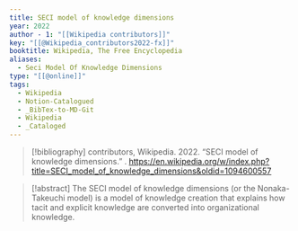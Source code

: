 ```yaml
---
title: SECI model of knowledge dimensions
year: 2022
author - 1: "[[Wikipedia contributors]]"
key: "[[@Wikipedia_contributors2022-fx]]"
booktitle: Wikipedia, The Free Encyclopedia
aliases:
  - Seci Model Of Knowledge Dimensions
type: "[[@online]]"
tags:
  - Wikipedia
  - Notion-Catalogued
  - _BibTex-to-MD-Git
  - Wikipedia
  - _Cataloged
---
```


> [!bibliography]
> contributors, Wikipedia. 2022. “SECI model of knowledge dimensions.” . https://en.wikipedia.org/w/index.php?title=SECI_model_of_knowledge_dimensions&oldid=1094600557

> [!abstract]
> The SECI model of knowledge dimensions (or the Nonaka-Takeuchi model) is a model of knowledge creation that explains how tacit and explicit knowledge are converted into organizational knowledge.
